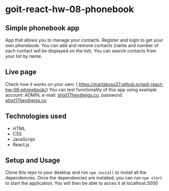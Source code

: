 # goit-react-hw-08-phonebook

## Simple phonebook app

App that allows you to manage your contacts. Register and login to get your own
phonebook. You can add and remove contacts (name and number of each contact will
be displayed on the list). You can search contacts from your list by name.

## Live page

Check how it works on your own: (
https://martakoss27.github.io/goit-react-hw-08-phonebook/) You can test
functionality of this app using example account: ADMIN, e-mail:
shixt17hev@ejgs.co, password: shixt17hev@ejgs.co

## Technologies used

- HTML
- CSS
- JavaScript
- React.js

## Setup and Usage

Clone this repo to your desktop and run `npm install` to install all the
dependencies. Once the dependencies are installed, you can run `npm start` to
start the application. You will then be able to acces it at localhost:3000
